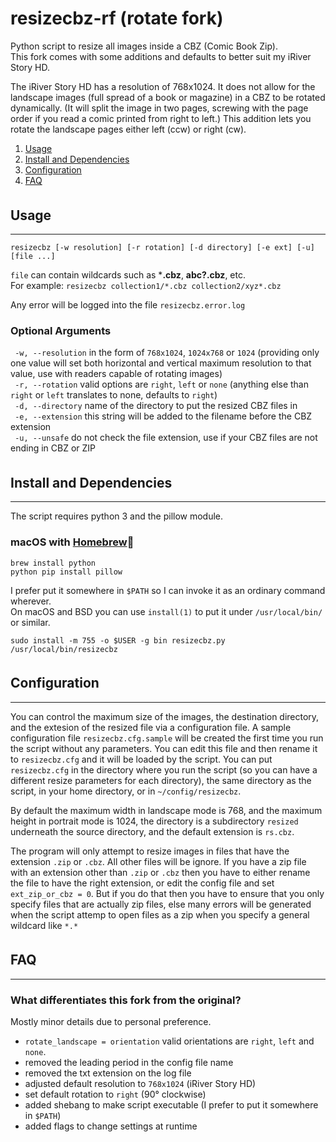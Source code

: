 <style>
   h2 {
      margin-top: 26pt;
   }
</style>
# resizecbz-rf (rotate fork)
Python script to resize all images inside a CBZ (Comic Book Zip).\
This fork comes with some additions and defaults to better suit my iRiver Story HD.

The iRiver Story HD has a resolution of 768x1024. It does not allow for the landscape images (full spread of a book or magazine) in a CBZ to be rotated dynamically. (It will split the image in two pages, screwing with the page order if you read a comic printed from right to left.) This addition lets you rotate the landscape pages either left (ccw) or right (cw).

1. [Usage](#usage)
2. [Install and Dependencies](#install-and-dependencies)
3. [Configuration](#configuration)
4. [FAQ](#faq)

## Usage
---
```man
resizecbz [-w resolution] [-r rotation] [-d directory] [-e ext] [-u] [file ...]
```
`file` can contain wildcards such as ***.cbz**, **abc?.cbz**, etc.\
For example: `resizecbz collection1/*.cbz collection2/xyz*.cbz`

Any error will be logged into the file `resizecbz.error.log`

### Optional Arguments
` -w, --resolution` in the form of `768x1024`, `1024x768` or `1024` (providing only one value will set both horizontal and vertical maximum resolution to that value, use with readers capable of rotating images)\
` -r, --rotation` valid options are `right`, `left` or `none` (anything else than `right` or `left` translates to none, defaults to `right`)\
` -d, --directory` name of the directory to put the resized CBZ files in\
` -e, --extension` this string will be added to the filename before the CBZ extension\
` -u, --unsafe` do not check the file extension, use if your CBZ files are not ending in CBZ or ZIP

## Install and Dependencies
---
The script requires python 3 and the pillow module.

### macOS with [Homebrew](https://brew.sh)🍺
```shell
brew install python
python pip install pillow
```

I prefer put it somewhere in `$PATH` so I can invoke it as an ordinary command wherever.\
On macOS and BSD you can use `install(1)` to put it under `/usr/local/bin/` or similar.
```shell
sudo install -m 755 -o $USER -g bin resizecbz.py /usr/local/bin/resizecbz
```

## Configuration
---
You can control the maximum size of the images, the destination directory, and the extesion of the resized file via a configuration file.  A sample configuration file `resizecbz.cfg.sample` will be created the first time you run the script without any parameters. You can edit this file and then rename it to `resizecbz.cfg` and it will be loaded by the script.  You can put `resizecbz.cfg` in the directory where you run the script (so you can have a different resize parameters for each directory), the same directory as the script, in your home directory, or in `~/config/resizecbz`.

By default the maximum width in landscape mode is 768, and the maximum height in portrait mode is 1024, the directory is a subdirectory `resized` underneath the source directory, and the default extension is `rs.cbz`.

The program will only attempt to resize images in files that have the extension `.zip` or `.cbz`. All other files will be ignore. If you have a zip file with an extension other than `.zip` or `.cbz` then you have to either rename the file to have the right extension, or edit the config file and set `ext_zip_or_cbz = 0`.  But if you do that then you have to ensure that you only specify files that are actually zip files, else many errors will be generated when the script attemp to open files as a zip when you specify a general wildcard like `*.*`

## FAQ
---
### What differentiates this fork from the original?
Mostly minor details due to personal preference.
* `rotate_landscape = orientation` valid orientations are `right`, `left` and `none`. 
* removed the leading period in the config file name
* removed the txt extension on the log file
* adjusted default resolution to `768x1024` (iRiver Story HD)
* set default rotation to `right` (90° clockwise)
* added shebang to make script executable (I prefer to put it somewhere in `$PATH`)
* added flags to change settings at runtime